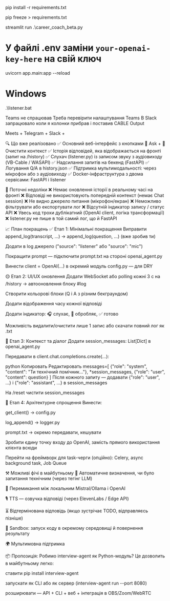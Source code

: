 pip install -r requirements.txt

pip freeze > requirements.txt

streamlit run .\career_coach_beta.py

# У файлі .env заміни `your-openai-key-here` на свій ключ

uvicorn app.main:app --reload

# Windows
.\listener.bat

Teams не спрацював
Треба перевірити налаштування  Teams
В Slack запрацювало коли я колонки прибрав і поставив CABLE Output

Meets +
Telegram +
Slack +

🔍 Що вже реалізовано
✅ Основний веб-інтерфейс з кнопками 🎤 Ask + 🧹 Очистити контекст
✅ Історія відповідей, яка відображається на фронті (запит на /history)
✅ Слухач (listener.py) із записом звуку з аудіовиходу (VB-Cable / WASAPI)
✅ Надсилання запитів на бекенд (FastAPI)
✅ Логування Q/A в history.json
✅ Підтримка мультимодальності: через мікрофон або з аудіовиходу
✅ Docker-інфраструктура з двома сервісами: FastAPI і listener

🧠 Поточні недоліки
❌ Немає оновлення історії в реальному часі на фронті
❌ Відповіді не використовують попередній контекст (немає Chat session)
❌ Не видно джерело питання (мікрофон/екран)
❌ Неможливо фільтрувати або експортувати лог
❌ Відсутній індикатор запису / статус API
❌ Увесь код трохи дублікатний (OpenAI client, логіка трансформації)
❌ listener.py не пише в той самий лог, що й FastAPI

📈 План покращень
✅ Етап 1: Мінімальні покращення
 Виправити append_log(transcript, ...) → append_log(question, ...) (вже зробив ти)

 Додати в log джерело ("source": "listener" або "source": "mic")

 Покращити prompt — підключити prompt.txt на стороні openai_agent.py

 Винести client = OpenAI(...) в окремий модуль config.py — для DRY

🟡 Етап 2: UI/UX оновлення
 Додати WebSocket або polling кожні 3 с на /history → автооновлення блоку #log

 Створити кольорові блоки (Q і A з різним бекграундом)

 Додати відображення часу кожної відповіді

 Додати індикатор: 🎧 слухає, 🧠 обробляє, ✅ готово

 Можливість видалити/очистити лише 1 запис або скачати повний лог як .txt

🧠 Етап 3: Контекст та діалог
 Додати session_messages: List[Dict] в openai_agent.py

 Передавати в client.chat.completions.create(...):

python
Копировать
Редактировать
messages=[
  {"role": "system", "content": "Ти технічний помічник..."},
  *session_messages,
  {"role": "user", "content": question}
]
 Після кожного запиту — додавати {"role": "user", ...} і {"role": "assistant", ...} в session_messages

 На /reset чистити session_messages

🧱 Етап 4: Архітектурне спрощення
 Винести:

get_client() → config.py

log_append() → logger.py

prompt.txt → окремо передавати, кешувати

 Зробити єдину точку входу до OpenAI, замість прямого використання клієнта всюди

 Перейти на фреймворк для task-черги (опційно): Celery, async background task, Job Queue

⚒️ Можливі фічі в майбутньому
📎 Автоматичне визначення, чи було запитання технічним (через тегінг LLM)

🔄 Перемикання між локальним Mistral/Ollama і OpenAI

🎙️ TTS — озвучка відповіді (через ElevenLabs / Edge API)

⏳ Відтермінована відповідь (якщо зустрічає TODO, відправляєсь пізніше)

🧪 Sandbox: запуск коду в окремому середовищі й повернення результату

🌍 Мультимовна підтримка

📦 Пропозиція: Робимо interview-agent як Python-модуль?
Це дозволить в майбутньому легко:

ставити pip install interview-agent

запускати як CLI або як сервер (interview-agent run --port 8080)

розширювати — API + CLI + веб + інтеграція в OBS/Zoom/WebRTC